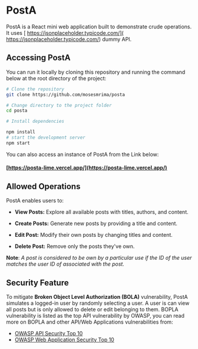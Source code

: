 # PostA

PostA is a React mini web application built to demonstrate crude operations.
It uses [ https://jsonplaceholder.typicode.com/]( https://jsonplaceholder.typicode.com/)
dummy API.

## Accessing PostA

You can run it locally by cloning this repository and running the command below at the root directory of the project:

```bash
# Clone the repository
git clone https://github.com/mosesmrima/posta

# Change directory to the project folder
cd posta

# Install dependencies

npm install
# start the development server
npm start
```


You can also access an instance of PostA from the Link below:
 
#### [https://posta-lime.vercel.app/](https://posta-lime.vercel.app/)


## Allowed Operations
PostA enables users to:

- **View Posts:** Explore all available posts with titles, authors, and content.

- **Create Posts:** Generate new posts by providing a title and content.

- **Edit Post:** Modify their own posts by changing titles and content.

- **Delete Post:** Remove only the posts they've own.

**Note**: *A post is considered to be own by a particular use if the ID of
the user matches the user ID of associated with the post.*


## Security Feature
To mitigate **Broken Object Level Authorization (BOLA)** vulnerability, PostA simulates a logged-in user
by randomly selecting a user. A user is can view all posts but is only allowed 
to delete or edit belonging to them.
BOPLA vulnerability is listed as the top API vulnerability by OWASP, you can read more
on BOPLA and other API/Web Applications vulnerabilities from:

- [OWASP API Security Top 10](https://owasp.org/API-Security/editions/2023/en/0x00-header/)
- [OWASP Web Application Security Top 10](https://owasp.org/www-project-top-ten/)